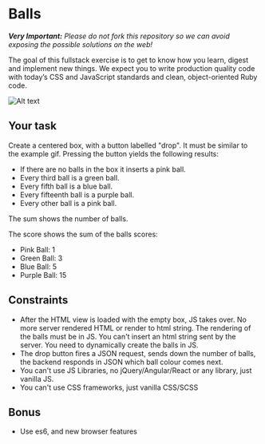 # Balls

_**Very Important:**_ _Please do not fork this repository so we can avoid exposing the possible solutions on the web!_

The goal of this fullstack exercise is to get to know how you learn, digest and implement new things. We expect you to write production quality code with today’s CSS and JavaScript standards and clean, object-oriented Ruby code.

![Alt text](example.gif?raw=true "Balls")

## Your task

Create a centered box, with a button labelled "drop". It must be similar to the example gif.
Pressing the button yields the following results:

- If there are no balls in the box it inserts a pink ball.
- Every third ball is a green ball.
- Every fifth ball is a blue ball.
- Every fifteenth ball is a purple ball.
- Every other ball is a pink ball.

The sum shows the number of balls.

The score shows the sum of the balls scores:
- Pink Ball:   1
- Green Ball:  3
- Blue Ball:   5
- Purple Ball: 15

## Constraints

- After the HTML view is loaded with the empty box, JS takes over. No more server rendered HTML or render to html string.
  The rendering of the balls must be in JS. You can't insert an html string sent by the server. You need to dynamically create the balls in JS.
- The drop button fires a JSON request, sends down the number of balls, the backend responds in JSON which ball colour comes next.
- You can't use JS Libraries, no jQuery/Angular/React or any library, just vanilla JS.
- You can't use CSS frameworks, just vanilla CSS/SCSS

## Bonus

- Use es6, and new browser features
